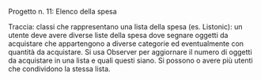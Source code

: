 Progetto n. 11: Elenco della spesa 

Traccia: classi che rappresentano una lista della spesa (es. Listonic): un utente deve avere diverse liste della spesa dove segnare oggetti da acquistare che appartengono a diverse categorie ed eventualmente con quantità da acquistare. Si usa Observer per aggiornare il numero di oggetti da acquistare in una lista e quali questi siano. Si possono o avere più utenti che condividono la stessa lista.